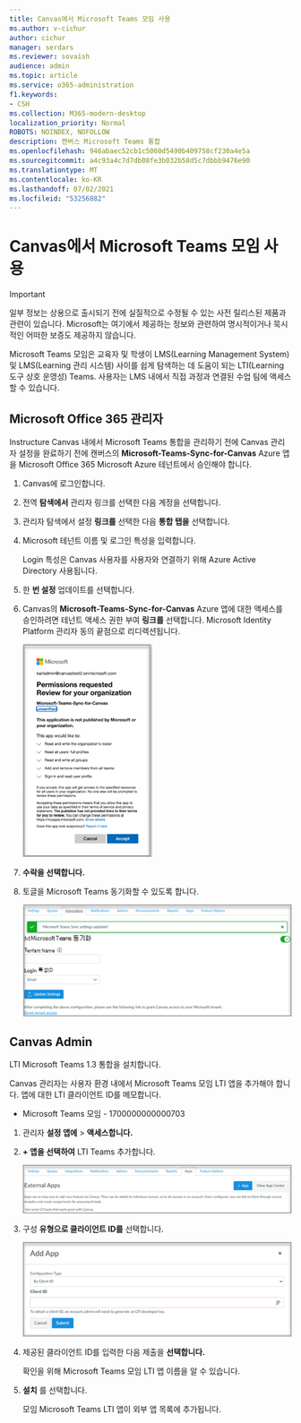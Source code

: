 ```yaml
---
title: Canvas에서 Microsoft Teams 모임 사용
ms.author: v-cichur
author: cichur
manager: serdars
ms.reviewer: sovaish
audience: admin
ms.topic: article
ms.service: o365-administration
f1.keywords:
- CSH
ms.collection: M365-modern-desktop
localization_priority: Normal
ROBOTS: NOINDEX, NOFOLLOW
description: 캔버스 Microsoft Teams 통합
ms.openlocfilehash: 946abaec52cb1c5060d5490b409758cf230a4e5a
ms.sourcegitcommit: a4c93a4c7d7db08fe3b032b58d5c7dbbb9476e90
ms.translationtype: MT
ms.contentlocale: ko-KR
ms.lasthandoff: 07/02/2021
ms.locfileid: "53256882"
---
```

# <a name="use-microsoft-teams-meetings-with-canvas"></a>Canvas에서 Microsoft Teams 모임 사용

> [!IMPORTANT]
> 일부 정보는 상용으로 출시되기 전에 실질적으로 수정될 수 있는 사전 릴리스된 제품과 관련이 있습니다. Microsoft는 여기에서 제공하는 정보와 관련하여 명시적이거나 묵시적인 어떠한 보증도 제공하지 않습니다.

Microsoft Teams 모임은 교육자 및 학생이 LMS(Learning Management System) 및 LMS(Learning 관리 시스템) 사이를 쉽게 탐색하는 데 도움이 되는 LTI(Learning 도구 상호 운영성) Teams. 사용자는 LMS 내에서 직접 과정과 연결된 수업 팀에 액세스할 수 있습니다.

## <a name="microsoft-office-365-admin"></a>Microsoft Office 365 관리자

Instructure Canvas 내에서 Microsoft Teams 통합을 관리하기 전에 Canvas 관리자 설정을 완료하기 전에 캔버스의 **Microsoft-Teams-Sync-for-Canvas** Azure 앱을 Microsoft Office 365 Microsoft Azure 테넌트에서 승인해야 합니다.

1. Canvas에 로그인합니다.

2. 전역 **탐색에서** 관리자 링크를 선택한 다음 계정을 선택합니다.

3. 관리자 탐색에서 설정 **링크를** 선택한 다음 **통합 탭을** 선택합니다.

4. Microsoft 테넌트 이름 및 로그인 특성을 입력합니다.

   Login 특성은 Canvas 사용자를 사용자와 연결하기 위해 Azure Active Directory 사용됩니다.

5. 한 **번 설정** 업데이트를 선택합니다.

6. Canvas의 **Microsoft-Teams-Sync-for-Canvas** Azure 앱에 대한 액세스를 승인하려면 테넌트 액세스 권한 부여 **링크를** 선택합니다. Microsoft Identity Platform 관리자 동의 끝점으로 리디렉션됩니다.

   ![사용 권한](media/permissions.png)

7. **수락을 선택합니다.**

8. 토글을 Microsoft Teams 동기화할 수 있도록 합니다.

   ![teams-sync](media/teams-sync.png)

## <a name="canvas-admin"></a>Canvas Admin

LTI Microsoft Teams 1.3 통합을 설치합니다.

Canvas 관리자는 사용자 환경 내에서 Microsoft Teams 모임 LTI 앱을 추가해야 합니다. 앱에 대한 LTI 클라이언트 ID를 메모합니다.

 - Microsoft Teams 모임 - 1700000000000703

1. 관리자 **설정 앱에**  >  **액세스합니다.**

2. **+ 앱을 선택하여** LTI Teams 추가합니다.

   ![external-apps](media/external-apps.png)

3. 구성 **유형으로 클라이언트 ID를** 선택합니다.

   ![앱 추가](media/add-app.png)

4. 제공된 클라이언트 ID를 입력한 다음 제출을 **선택합니다.**

   확인을 위해 Microsoft Teams 모임 LTI 앱 이름을 알 수 있습니다.

5. **설치** 를 선택합니다.

   모임 Microsoft Teams LTI 앱이 외부 앱 목록에 추가됩니다.
